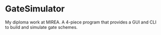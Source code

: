 GateSimulator
=============

My diploma work at MIREA. A 4-piece program that provides a GUI and CLI to build and simulate gate schemes.
